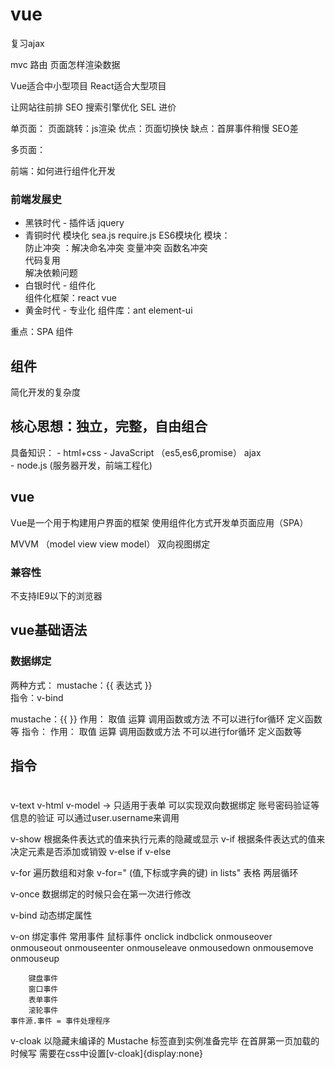 # vue


复习ajax

mvc  路由  页面怎样渲染数据

Vue适合中小型项目
React适合大型项目

让网站往前排
SEO 搜索引擎优化
SEL 进价  

单页面：
    页面跳转：js渲染
    优点：页面切换快
    缺点：首屏事件稍慢 SEO差

多页面：


前端：如何进行组件化开发


### 前端发展史
- 黑铁时代 - 插件话  jquery
- 青铜时代  模块化  sea.js  require.js  ES6模块化
  模块：  
    防止冲突 ：解决命名冲突  变量冲突  函数名冲突  
    代码复用  
    解决依赖问题  
- 白银时代 - 组件化  
  组件化框架：react  vue
- 黄金时代 - 专业化
  组件库：ant element-ui

重点：SPA  组件

## 组件
简化开发的复杂度

核心思想：独立，完整，自由组合
-------------------------------------------
具备知识：
    - html+css
    - JavaScript （es5,es6,promise）  ajax  
    - node.js (服务器开发，前端工程化)


## vue
Vue是一个用于构建用户界面的框架
使用组件化方式开发单页面应用（SPA）

MVVM （model view view model） 双向视图绑定

### 兼容性
不支持IE9以下的浏览器


## vue基础语法
### 数据绑定

两种方式：
mustache：{{ 表达式 }}  
指令：v-bind 

mustache：{{ }}
    作用：
        取值
        运算
        调用函数或方法
        不可以进行for循环  定义函数等
指令：
    作用：
        取值
        运算
        调用函数或方法
        不可以进行for循环  定义函数等

## 指令
<h1 align="left"></h1>
<h1 align="left"></h1>

v-text
v-html
v-model  -> 只适用于表单  可以实现双向数据绑定 账号密码验证等信息的验证 可以通过user.username来调用

v-show  根据条件表达式的值来执行元素的隐藏或显示
v-if  根据条件表达式的值来决定元素是否添加或销毁
v-else if
v-else

v-for  遍历数组和对象  v-for=" (值,下标或字典的键) in lists"  表格  两层循环

v-once  数据绑定的时候只会在第一次进行修改

v-bind  动态绑定属性

v-on  绑定事件
    常用事件
        鼠标事件
            onclick indbclick
            onmouseover onmouseout
            onmouseenter onmouseleave
            onmousedown onmousemove onmouseup

        键盘事件
        窗口事件
        表单事件
        滚轮事件
    事件源.事件 = 事件处理程序

v-cloak  以隐藏未编译的 Mustache 标签直到实例准备完毕  在首屏第一页加载的时候写
    需要在css中设置[v-cloak]{display:none}

